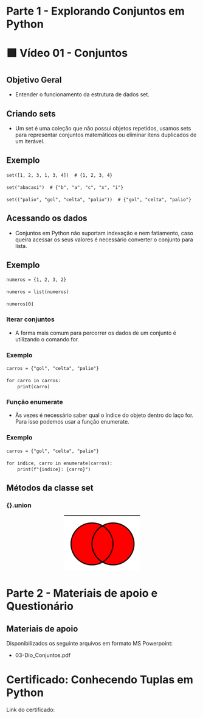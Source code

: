 # Parte 1 - Explorando Conjuntos em Python

# 🟩 Vídeo 01 - Conjuntos

## Objetivo Geral

- Entender o funcionamento da estrutura de dados set.

## Criando sets

- Um set é uma coleção que não possui objetos repetidos, usamos sets para representar conjuntos matemáticos ou eliminar itens duplicados de um iterável.

## Exemplo

```
set([1, 2, 3, 1, 3, 4])  # {1, 2, 3, 4}

set("abacaxi")  # {"b", "a", "c", "x", "i"}

set(("palio", "gol", "celta", "palio"))  # {"gol", "celta", "palio"}
```

## Acessando os dados

- Conjuntos em Python não suportam indexação e nem fatiamento, caso queira acessar os seus valores é necessário converter o conjunto para lista.

## Exemplo

```
numeros = {1, 2, 3, 2}

numeros = list(numeros)

numeros[0]
```

### Iterar conjuntos

- A forma mais comum para percorrer os dados de um conjunto é utilizando o comando for.

### Exemplo

```
carros = {"gol", "celta", "palio"}

for carro in carros:
    print(carro)
```

### Função enumerate

- Às vezes é necessário saber qual o índice do objeto dentro do laço for. Para isso podemos usar a função enumerate.

### Exemplo

```
carros = {"gol", "celta", "palio"}

for indice, carro in enumerate(carros):
    print(f"{indice}: {carro}")
```

## Métodos da classe set

### {}.union



<p align="center">
    <img src="image.png" alt="Diagrama" width="200">
</p>


# Parte 2 - Materiais de apoio e Questionário

## Materiais de apoio

Disponibilizados os seguinte arquivos em formato MS Powerpoint:
- 03-Dio_Conjuntos.pdf

# Certificado: Conhecendo Tuplas em Python

Link do certificado: